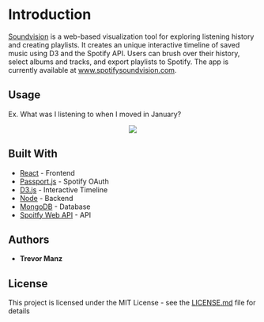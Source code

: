 # Introduction

[Soundvision](http://www.spotifysoundvision.com) is a web-based visualization tool for exploring listening history and creating playlists. It creates an unique interactive timeline of saved music using D3 and the Spotify API. Users can brush over their history, select albums and tracks, and export playlists to Spotify. The app is currently available at www.spotifysoundvision.com.

## Usage

Ex. What was I listening to when I moved in January?

<p align="center">
  <img src="https://media.giphy.com/media/mWHiQX6RNae6Gqh1iY/giphy.gif"/>
</p>




## Built With

* [React](https://reactjs.org/) - Frontend
* [Passport.js](http://www.passportjs.org/) - Spotify OAuth
* [D3.js](https://github.com/d3/d3) - Interactive Timeline
* [Node](https://github.com/nodejs/node) - Backend
* [MongoDB](https://www.mongodb.com/) - Database
* [Spoitfy Web API](https://beta.developer.spotify.com/documentation/web-api/) - API

## Authors

* **Trevor Manz** 

## License

This project is licensed under the MIT License - see the [LICENSE.md](LICENSE.md) file for details
